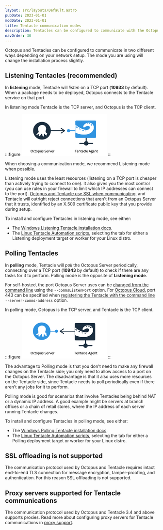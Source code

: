 ```yaml
---
layout: src/layouts/Default.astro
pubDate: 2023-01-01
modDate: 2023-01-01
title: Tentacle communication modes
description: Tentacles can be configured to communicate with the Octopus Server in Listening or Polling mode.
navOrder: 30
---
```


Octopus and Tentacles can be configured to communicate in two different ways depending on your network setup. The mode you are using will change the installation process slightly.

## Listening Tentacles (recommended)

In **listening** mode, Tentacle will *listen* on a TCP port (**10933** by default). When a package needs to be deployed, Octopus connects to the Tentacle service on that port.

In listening mode Tentacle is the TCP server, and Octopus is the TCP client.

:::figure
![Octopus to Listening Tentacle communication](/docs/infrastructure/deployment-targets/tentacle/images/listening-tentacle.png)
:::
 
When choosing a communication mode, we recommend Listening mode when possible.

Listening mode uses the least resources (listening on a TCP port is cheaper than actively trying to connect to one). It also gives you the most control (you can use rules in your firewall to limit which IP addresses can connect to the port). [Octopus and Tentacle use SSL when communicating](/docs/security/octopus-tentacle-communication), and Tentacle will outright reject connections that aren't from an Octopus Server that it trusts, identified by an X.509 certificate public key that you provide during setup.

To install and configure Tentacles in listening mode, see either:
 - The [Windows Listening Tentacle installation docs](/docs/infrastructure/deployment-targets/tentacle/windows/#configure-a-listening-tentacle-recommended).
 - The [Linux Tentacle Automation scripts](/docs/infrastructure/deployment-targets/tentacle/linux/#automation-scripts), selecting the tab for either a Listening deployment target or worker for your Linux distro.

## Polling Tentacles

In **polling** mode, Tentacle will *poll* the Octopus Server periodically, connecting over a TCP port (**10943** by default) to check if there are any tasks for it to perform. Polling mode is the opposite of **Listening mode**.

For self-hosted, the port Octopus Server uses can be [changed from the command line](/docs/octopus-rest-api/octopus.server.exe-command-line/configure/) using the `--commsListenPort` option. For [Octopus Cloud](/docs/octopus-cloud/), port 443 can be specified when [registering the Tentacle with the command line](/docs/infrastructure/deployment-targets/tentacle/polling-tentacles-over-port-443) `--server-comms-address` option.

In polling mode, Octopus is the TCP server, and Tentacle is the TCP client.

:::figure
![Polling Tentacle to Octopus communication](/docs/infrastructure/deployment-targets/tentacle/images/polling-tentacle.png)
:::

The advantage to Polling mode is that you don't need to make any firewall changes on the Tentacle side; you only need to allow access to a port on the Octopus Server. The disadvantage is that it also uses more resources on the Tentacle side, since Tentacle needs to poll periodically even if there aren't any jobs for it to perform.

Polling mode is good for scenarios that involve Tentacles being behind NAT or a dynamic IP address. A good example might be servers at branch offices or a chain of retail stores, where the IP address of each server running Tentacle changes.

To install and configure Tentacles in polling mode, see either:
 - The [Windows Polling Tentacle installation docs](/docs/infrastructure/deployment-targets/tentacle/windows/#configure-a-polling-tentacle).
 - The [Linux Tentacle Automation scripts](/docs/infrastructure/deployment-targets/tentacle/linux/#automation-scripts), selecting the tab for either a Polling deployment target or worker for your Linux distro.

## SSL offloading is not supported

The communication protocol used by Octopus and Tentacle requires intact end-to-end TLS connection for message encryption, tamper-proofing, and authentication. For this reason SSL offloading is not supported.

## Proxy servers supported for Tentacle communications

The communication protocol used by Octopus and Tentacle 3.4 and above supports proxies. Read more about configuring proxy servers for Tentacle communications in [proxy support](/docs/infrastructure/deployment-targets/proxy-support).
